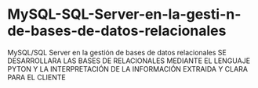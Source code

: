 # MySQL-SQL-Server-en-la-gesti-n-de-bases-de-datos-relacionales
MySQL/SQL Server en la gestión de bases de datos relacionales
SE DESARROLLARA LAS BASES DE RELACIONALES MEDIANTE EL LENGUAJE PYTON Y LA INTERPRETACIÓN DE LA INFORMACIÓN EXTRAIDA Y CLARA PARA EL CLIENTE
